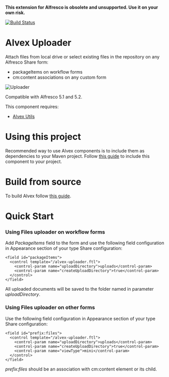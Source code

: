 **This extension for Alfresco is obsolete and unsupported. Use it on your own risk.**

[![Build Status](https://api.travis-ci.org/ITDSystems/alvex-uploader.svg?branch=master)](https://travis-ci.org/ITDSystems/alvex-uploader)

# Alvex Uploader

Attach files from local drive or select existing files in the repository on any Alfresco Share form:
* packageItems on workflow forms
* cm:content associations on any custom form

![Uploader](http://alvexcore.com/images/docs/uploader.png)

Compatible with Alfresco 5.1 and 5.2.

This component requires:
* [Alvex Utils](https://github.com/ITDSystems/alvex-utils)

# Using this project

Recommended way to use Alvex components is to include them as dependencies to your Maven project. Follow [this guide](https://github.com/ITDSystems/alvex#recommended-way-include-alvex-to-your-project-via-maven-configuration) to include this component to your project.

# Build from source

To build Alvex follow [this guide](https://github.com/ITDSystems/alvex#build-component-from-source).

# Quick Start

### Using Files uploader on workflow forms

Add *PackageItems* field to the form and use the following field configuration in Appearance section of your type Share configuration:

```
<field id="packageItems">
  <control template="/alvex-uploader.ftl">
    <control-param name="uploadDirectory">uploads</control-param>
    <control-param name="createUploadDirectory">true</control-param>
  </control>
</field>
```

All uploaded documents will be saved to the folder named in parameter *uploadDirectory*.

### Using Files uploader on other forms

Use the following field configuration in Appearance section of your type Share configuration:

```
<field id="prefix:files">
  <control template="/alvex-uploader.ftl">
    <control-param name="uploadDirectory">uploads</control-param>
    <control-param name="createUploadDirectory">true</control-param>
    <control-param name="viewType">mini</control-param>
  </control>
</field>
```

*prefix:files* should be an association with cm:content element or its child.



